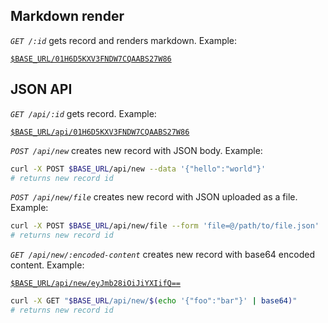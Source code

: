 ## **Markdown render**

_`GET /:id`_ gets record and renders markdown. Example:

[`$BASE_URL/01H6D5KXV3FNDW7CQAABS27W86`]($BASE_URL/01H6D5KXV3FNDW7CQAABS27W86)

## **JSON API**

_`GET /api/:id`_ gets record. Example:

[`$BASE_URL/api/01H6D5KXV3FNDW7CQAABS27W86`]($BASE_URL/api/01H6D5KXV3FNDW7CQAABS27W86)

_`POST /api/new`_ creates new record with JSON body. Example:

```sh
curl -X POST $BASE_URL/api/new --data '{"hello":"world"}'
# returns new record id
```

_`POST /api/new/file`_ creates new record with JSON uploaded as a file. Example:

```sh
curl -X POST $BASE_URL/api/new/file --form 'file=@/path/to/file.json'
# returns new record id
```

_`GET /api/new/:encoded-content`_ creates new record with base64 encoded content. Example:

[`$BASE_URL/api/new/eyJmb28iOiJiYXIifQ==`]($BASE_URL/api/new/eyJmb28iOiJiYXIifQ==)

```sh
curl -X GET "$BASE_URL/api/new/$(echo '{"foo":"bar"}' | base64)"
# returns new record id
```
